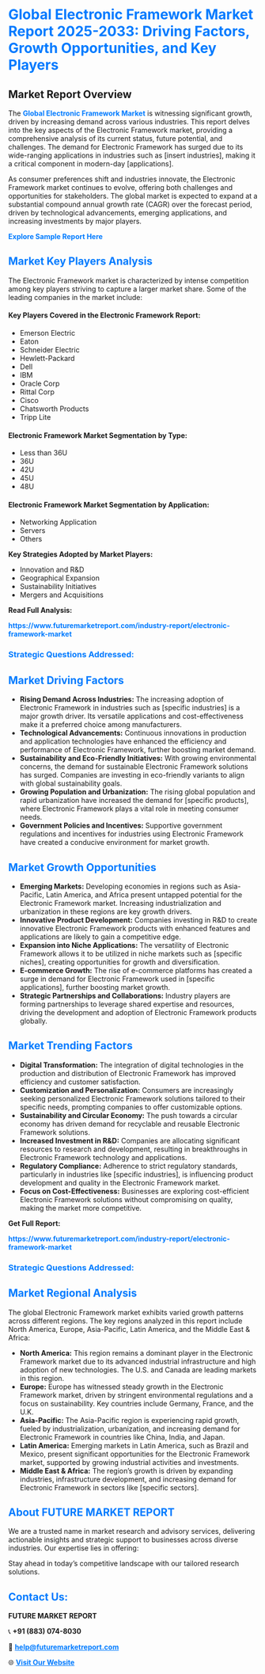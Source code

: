 <h1 style="color: #007BFF;">Global Electronic Framework Market Report 2025-2033: Driving Factors, Growth Opportunities, and Key Players</h1>

<section id="overview">
<h2>Market Report Overview</h2>
<p>The <a href="https://www.futuremarketreport.com/industry-report/electronic-framework-market" style="color: #007BFF; text-decoration: none;"><strong>Global Electronic Framework Market</strong></a> is witnessing significant growth, driven by increasing demand across various industries. This report delves into the key aspects of the Electronic Framework market, providing a comprehensive analysis of its current status, future potential, and challenges. The demand for Electronic Framework has surged due to its wide-ranging applications in industries such as [insert industries], making it a critical component in modern-day [applications].</p>
<p>As consumer preferences shift and industries innovate, the Electronic Framework market continues to evolve, offering both challenges and opportunities for stakeholders. The global market is expected to expand at a substantial compound annual growth rate (CAGR) over the forecast period, driven by technological advancements, emerging applications, and increasing investments by major players.</p>
</section>

<section id="overview">
<p><a href="https://www.futuremarketreport.com/request-sample/reportId=53107" style="color: #007BFF; text-decoration: none;"><strong>Explore Sample Report Here</strong></a></p>
</section>

<section id="key-players">
<h2 style="color: #007BFF;">Market Key Players Analysis</h2>
<p>The Electronic Framework market is characterized by intense competition among key players striving to capture a larger market share. Some of the leading companies in the market include:</p>
<h4>Key Players Covered in the Electronic Framework Report:</h4>
<ul><li>Emerson Electric</li><li>Eaton</li><li>Schneider Electric</li><li>Hewlett-Packard</li><li>Dell</li><li>IBM</li><li>Oracle Corp</li><li>Rittal Corp</li><li>Cisco</li><li>Chatsworth Products</li><li>Tripp Lite</li></ul>
<h4>Electronic Framework Market Segmentation by Type:</h4>
<ul><li>Less than 36U</li><li>36U</li><li>42U</li><li>45U</li><li>48U</li></ul>

<h4>Electronic Framework Market Segmentation by Application:</h4>
<ul><li>Networking Application</li><li>Servers</li><li>Others</li></ul>
<p><strong>Key Strategies Adopted by Market Players:</strong></p>
<ul>
<li>Innovation and R&D</li>
<li>Geographical Expansion</li>
<li>Sustainability Initiatives</li>
<li>Mergers and Acquisitions</li>
</ul>
</section>

<section>
<p><strong>Read Full Analysis: </strong></p><a href="https://www.futuremarketreport.com/industry-report/electronic-framework-market" style="color: #007BFF; text-decoration: none;"><strong>https://www.futuremarketreport.com/industry-report/electronic-framework-market</strong></a>
<h3 style="color: #007BFF;">Strategic Questions Addressed:</h3>
</section>

<section id="driving-factors">
<h2 style="color: #007BFF;">Market Driving Factors</h2>
<ul>
<li><strong>Rising Demand Across Industries:</strong> The increasing adoption of Electronic Framework in industries such as [specific industries] is a major growth driver. Its versatile applications and cost-effectiveness make it a preferred choice among manufacturers.</li>
<li><strong>Technological Advancements:</strong> Continuous innovations in production and application technologies have enhanced the efficiency and performance of Electronic Framework, further boosting market demand.</li>
<li><strong>Sustainability and Eco-Friendly Initiatives:</strong> With growing environmental concerns, the demand for sustainable Electronic Framework solutions has surged. Companies are investing in eco-friendly variants to align with global sustainability goals.</li>
<li><strong>Growing Population and Urbanization:</strong> The rising global population and rapid urbanization have increased the demand for [specific products], where Electronic Framework plays a vital role in meeting consumer needs.</li>
<li><strong>Government Policies and Incentives:</strong> Supportive government regulations and incentives for industries using Electronic Framework have created a conducive environment for market growth.</li>
</ul>
</section>

<section id="growth-opportunities">
<h2 style="color: #007BFF;">Market Growth Opportunities</h2>
<ul>
<li><strong>Emerging Markets:</strong> Developing economies in regions such as Asia-Pacific, Latin America, and Africa present untapped potential for the Electronic Framework market. Increasing industrialization and urbanization in these regions are key growth drivers.</li>
<li><strong>Innovative Product Development:</strong> Companies investing in R&D to create innovative Electronic Framework products with enhanced features and applications are likely to gain a competitive edge.</li>
<li><strong>Expansion into Niche Applications:</strong> The versatility of Electronic Framework allows it to be utilized in niche markets such as [specific niches], creating opportunities for growth and diversification.</li>
<li><strong>E-commerce Growth:</strong> The rise of e-commerce platforms has created a surge in demand for Electronic Framework used in [specific applications], further boosting market growth.</li>
<li><strong>Strategic Partnerships and Collaborations:</strong> Industry players are forming partnerships to leverage shared expertise and resources, driving the development and adoption of Electronic Framework products globally.</li>
</ul>
</section>

<section id="trending-factors">
<h2 style="color: #007BFF;">Market Trending Factors</h2>
<ul>
<li><strong>Digital Transformation:</strong> The integration of digital technologies in the production and distribution of Electronic Framework has improved efficiency and customer satisfaction.</li>
<li><strong>Customization and Personalization:</strong> Consumers are increasingly seeking personalized Electronic Framework solutions tailored to their specific needs, prompting companies to offer customizable options.</li>
<li><strong>Sustainability and Circular Economy:</strong> The push towards a circular economy has driven demand for recyclable and reusable Electronic Framework solutions.</li>
<li><strong>Increased Investment in R&D:</strong> Companies are allocating significant resources to research and development, resulting in breakthroughs in Electronic Framework technology and applications.</li>
<li><strong>Regulatory Compliance:</strong> Adherence to strict regulatory standards, particularly in industries like [specific industries], is influencing product development and quality in the Electronic Framework market.</li>
<li><strong>Focus on Cost-Effectiveness:</strong> Businesses are exploring cost-efficient Electronic Framework solutions without compromising on quality, making the market more competitive.</li>
</ul>
</section>

<section>
<p><strong>Get Full Report: </strong></p><a href="https://www.futuremarketreport.com/industry-report/electronic-framework-market" style="color: #007BFF; text-decoration: none;"><strong>https://www.futuremarketreport.com/industry-report/electronic-framework-market</strong></a>
<h3 style="color: #007BFF;">Strategic Questions Addressed:</h3>
</section>


<section id="regional-analysis">
<h2 style="color: #007BFF;">Market Regional Analysis</h2>
<p>The global Electronic Framework market exhibits varied growth patterns across different regions. The key regions analyzed in this report include North America, Europe, Asia-Pacific, Latin America, and the Middle East & Africa:</p>
<ul>
<li><strong>North America:</strong> This region remains a dominant player in the Electronic Framework market due to its advanced industrial infrastructure and high adoption of new technologies. The U.S. and Canada are leading markets in this region.</li>
<li><strong>Europe:</strong> Europe has witnessed steady growth in the Electronic Framework market, driven by stringent environmental regulations and a focus on sustainability. Key countries include Germany, France, and the U.K.</li>
<li><strong>Asia-Pacific:</strong> The Asia-Pacific region is experiencing rapid growth, fueled by industrialization, urbanization, and increasing demand for Electronic Framework in countries like China, India, and Japan.</li>
<li><strong>Latin America:</strong> Emerging markets in Latin America, such as Brazil and Mexico, present significant opportunities for the Electronic Framework market, supported by growing industrial activities and investments.</li>
<li><strong>Middle East & Africa:</strong> The region’s growth is driven by expanding industries, infrastructure development, and increasing demand for Electronic Framework in sectors like [specific sectors].</li>
</ul>
</section>

<footer>
<h2 style="color: #007BFF;">About FUTURE MARKET REPORT</h2>
<p>We are a trusted name in market research and advisory services, delivering actionable insights and strategic support to businesses across diverse industries. Our expertise lies in offering:</p>

<p>Stay ahead in today’s competitive landscape with our tailored research solutions.</p>

<h2 style="color: #007BFF;">Contact Us:</h2>
<p><strong>FUTURE MARKET REPORT</strong></p>
<p>📞 <strong>+91 (883) 074-8030</strong></p>
<p>📧 <strong><a href="mailto:help@futuremarketreport.com" style="color: #007BFF;">help@futuremarketreport.com</a></strong></p>
<p>🌐 <strong><a href="https://www.futuremarketreport.com/" style="color: #007BFF;">Visit Our Website</a></strong></p>
</footer>